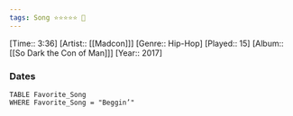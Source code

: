 ```yaml
---
tags: Song ⭐⭐⭐⭐⭐ 💛
---
```

[Time:: 3:36]
[Artist:: [[Madcon]]]
[Genre:: Hip-Hop]
[Played:: 15]
[Album:: [[So Dark the Con of Man]]]
[Year:: 2017]
### Dates
````dataview
TABLE Favorite_Song
WHERE Favorite_Song = "Beggin’"
````